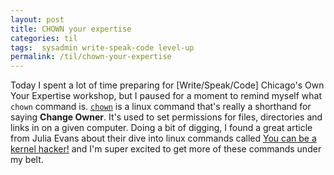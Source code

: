 ```yaml
---
layout: post
title: CHOWN your expertise
categories: til
tags:  sysadmin write-speak-code level-up
permalink: /til/chown-your-expertise
---
```


Today I spent a lot of time preparing for [Write/Speak/Code] Chicago's Own Your Expertise workshop, but I paused for a moment to remind myself what `chown` command is.
[`chown`](http://www.linfo.org/chown.html) is a linux command that's really a shorthand for saying **Change Owner**. It's used to set permissions for files, directories and links in on a given computer.
Doing a bit of digging, I found a great article from Julia Evans about their dive into linux commands called [You can be a kernel hacker!](https://jvns.ca/blog/2014/09/18/you-can-be-a-kernel-hacker/) and I'm super excited to get more of these commands under my belt.